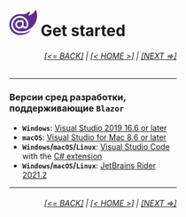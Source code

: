 <div style="width:60%; margin-left:20%;">

# <img src="./images/blazor_logo_transparent.png " width="50" /> Get started

<div style="text-align:right;">

###### [[<= BACK]](02.2.md) | [[< HOME >]](00.1.md) | [[NEXT =>]](03.1.md)

</div>

---

### Версии сред разработки, поддерживающие **`Blazor`**

- **`Windows`**: [Visual Studio 2019 16.6 or later](https://visualstudio.microsoft.com/vs)
- **`macOS`**: [Visual Studio for Mac 8.6 or later](https://visualstudio.microsoft.com/vs/mac)
- **`Windows`/`macOS`/`Linux`**: [Visual Studio Code](https://code.visualstudio.com) with the [C# extension](https://marketplace.visualstudio.com/items?itemName=ms-dotnettools.csharp)
- **`Windows`/`macOS`/`Linux`**: [JetBrains Rider 2021.2](https://www.jetbrains.com/ru-ru/rider/download)

---

<div style="text-align:right;">

###### [[<= BACK]](02.2.md) | [[< HOME >]](00.1.md) | [[NEXT =>]](03.1.md)

</div>

</div>
